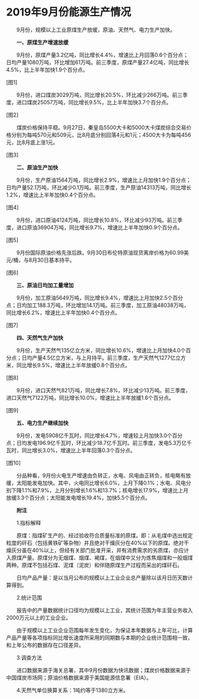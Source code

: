 # 2019年9月份能源生产情况

　　9月份，规模以上工业原煤生产放缓，原油、天然气、电力生产加快。

　　**一、原煤生产增速放缓**

　　9月份，原煤产量3.2亿吨，同比增长4.4%，增速比上月回落0.6个百分点；日均产量1080万吨，环比增加61万吨。前三季度，原煤产量27.4亿吨，同比增长4.5%，比上半年加快1.9个百分点。

\[图1\]

　　9月份，进口煤炭3029万吨，同比增长20.5%，环比减少266万吨。前三季度，进口煤炭25057万吨，同比增长9.5%，比上半年加快3.7个百分点。

\[图2\]

　　煤炭价格保持平稳。9月27日，秦皇岛5500大卡和5000大卡煤炭综合交易价格分别为每吨570元和509元，比8月底分别回落4元和1元；4500大卡为每吨456元，比8月底上涨1元。

\[图3\]

　　**二、原油生产加快**

　　9月份，生产原油1564万吨，同比增长2.9%，增速比上月加快1.9个百分点；日均产量52.1万吨，环比减少0.1万吨。前三季度，生产原油14313万吨，同比增长1.2%，增速比上半年加快0.4个百分点。

\[图4\]

　　9月份，进口原油4124万吨，同比增长10.8%，环比减少93万吨。前三季度，进口原油36904万吨，同比增长9.7%，增速比上半年加快0.9个百分点。

\[图5\]

　　9月份国际原油价格先涨后跌。9月30日布伦特原油现货离岸价格为60.99美元/桶，与8月30日基本持平。

\[图6\]

　　**三、原油日均加工量增加**

　　9月份，加工原油5649万吨，同比增长9.4%，增速比上月加快2.5个百分点；日均加工188.3万吨，环比增加14.1万吨。前三季度，加工原油48038万吨，同比增长6.2%，增速比上半年加快0.4个百分点。

\[图7\]

　　**四、天然气生产加快**

　　9月份，生产天然气135亿立方米，同比增长10.6%，增速比上月加快4.0个百分点；日均产量4.5亿立方米，与上月持平。前三季度，生产天然气1277亿立方米，同比增长9.5%，增速比上半年放缓0.8个百分点。

\[图8\]

　　9月份，进口天然气821万吨，同比增长7.8%，环比减少13万吨。前三季度，进口天然气7122万吨，同比增长10.0%，增速比上半年放缓1.6个百分点。

\[图9\]

　　**五、电力生产继续加快**

　　9月份，发电5908亿千瓦时，同比增长4.7%，增速较上月加快3.0个百分点；日均发电196.9亿千瓦时，环比减少18.7亿千瓦时。前三季度，发电5.3万亿千瓦时，同比增长3.0%，增速比上半年回落0.3个百分点。

\[图10\]

　　分品种看，9月份火电生产增速由负转正，水电、风电由正转负，核电略有放缓，太阳能发电加快。其中，火电同比增长6.0%，上月下降0.1%；水电、风电分别下降1.1%和7.9%，上月分别增长1.6%和13.7%；核电增长17.9%，增速比上月放缓3.3个百分点；太阳能发电增长19.4%，加快5.5个百分点。

　　**附注**

　　1.指标解释

　　原煤：指煤矿生产的、经过验收符合质量标准的原煤。即：从毛煤中选出规定粒度的矸石（包括黄铁矿等杂物）并且绝对干燥灰分在40%以下的原煤。绝对干燥灰分虽在40%以上，但经有关部门批准开采，并有消费需求的劣质煤，亦应计入原煤产量。原煤分为无烟煤、烟煤、褐煤，在烟煤中又分为炼焦烟煤和一般烟煤两种。原煤不包括石煤、泥煤（泥炭）和伴随原煤生产过程而采出的煤矸石。

　　日均产品产量：是以当月公布的规模以上工业企业总产量除以该月日历天数计算得到。

　　2.统计范围

　　报告中的产量数据统计口径均为规模以上工业，其统计范围为年主营业务收入2000万元以上的工业企业。

　　由于规模以上工业企业范围每年发生变化，为保证本年数据与上年可比，计算产品产量等各项指标同比增长速度所采用的同期数与本期的企业统计范围相一致，和上年公布的数据存在口径差异。

　　3.调查方法

　　进口数据来源于海关总署，其中9月份数据为快讯数据；煤炭价格数据来源于中国煤炭市场网；原油价格数据来源于美国能源信息署（EIA）。

　　4.天然气单位换算关系：1吨约等于1380立方米。